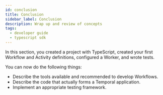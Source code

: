 ```yaml
---
id: conclusion
title: Conclusion
sidebar_label: Conclusion
description: Wrap up and review of concepts
tags:
  - developer guide
  - typescript sdk
---
```


In this section, you created a project with TypeScript, created your first Workflow and Activity definitions, configured a Worker, and wrote tests.

You can now do the following things:

- Describe the tools available and recommended to develop Workflows.
- Describe the code that actually forms a Temporal application.
- Implement an appropriate testing framework.
